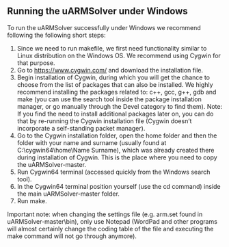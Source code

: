 ## Running the uARMSolver under Windows

To run the uARMSolver successfully under Windows we recommend following the following short steps:
1.	Since we need to run makefile, we first need functionality similar to Linux distribution on the Windows OS. We recommend using Cygwin for that purpose.
2.	Go to https://www.cygwin.com/ and download the installation file.
3.	Begin installation of Cygwin, during which you will get the chance to choose from the list of packages that can also be installed. We highly recommend installing the packages related to: c++, gcc, g++, gdb and make (you can use the search tool inside the package installation manager, or go manually through the Devel category to find them). Note: If you find the need to install additional packages later on, you can do that by re-running the Cygwin installation file (Cygwin doesn’t incorporate a self-standing packet manager).
4.	Go to the Cygwin installation folder, open the home folder and then the folder with your name and surname (usually found at C:\cygwin64\home\Name Surname), which was already created there during installation of Cygwin. This is the place where you need to copy the uARMSolver-master.
5.	Run Cygwin64 terminal (accessed quickly from the Windows search tool).
6.	In the Cygwin64 terminal position yourself (use the cd command) inside the main uARMSolver-master folder.
7.	Run make.

Important note: when changing the settings file (e.g. arm.set found in uARMSolver-master\bin), only use Notepad (WordPad and other programs will almost certainly change the coding table of the file and executing the make command will not go through anymore).
